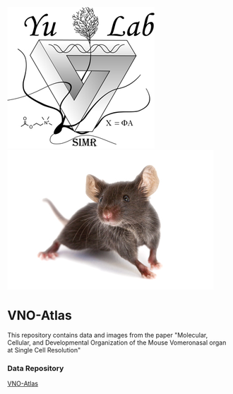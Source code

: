 ![](https://github.com/RonYuLab/VNO-Atlas/blob/main/yu-lab-logo.jpeg?raw=true)
![](https://github.com/RonYuLab/VNO-Atlas/blob/main/cute_mouse.jpeg?raw=true)

# VNO-Atlas
This repository contains data and images from the paper "Molecular, Cellular, and Developmental Organization of the Mouse Vomeronasal organ at Single Cell Resolution"

### Data Repository  
[VNO-Atlas](https://ronyulab.github.io/VNO-Atlas/)
